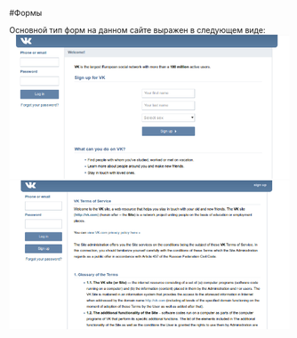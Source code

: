#Формы

Основной тип форм на данном сайте выражен в следующем виде:
![Alt text](1.png "тип 1")
![Alt text](2.png "тип 2")
